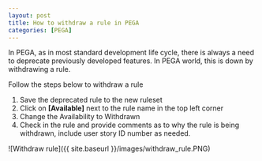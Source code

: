 ```yaml
---
layout: post
title: How to withdraw a rule in PEGA
categories: [PEGA]
---
```


In PEGA, as in most standard development life cycle, there is always a need to deprecate previously developed features.
In PEGA world, this is down by withdrawing a rule.

Follow the steps below to withdraw a rule

1. Save the deprecated rule to the new ruleset
2. Click on **[Available]** next to the rule name in the top left corner
3. Change the Availability to Withdrawn
4. Check in the rule and provide comments as to why the rule is being withdrawn, include user story ID number as needed.

![Withdraw rule]({{ site.baseurl }}/images/withdraw_rule.PNG)
